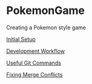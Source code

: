 # PokemonGame
Creating a Pokemon style game

[Initial Setup][initial]

[Development Workflow][workflow]

[Useful Git Commands][githelp]

[Fixing Merge Conflicts][mergoconflicto]

[initial]: https://github.com/PokemonGame/wiki
[workflow]: https://github.com/PokemonGame/Development-Workflow
[githelp]: https://github.com/PokemonGame/Helpful-Git-Commands
[mergoconflicto]: https://github.com/PokemonGame/wiki/Merge-Conflicts
